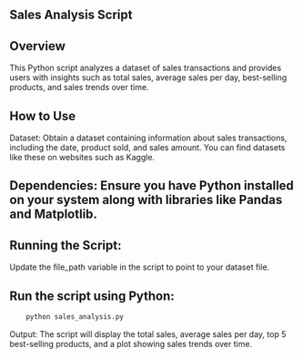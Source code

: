 ## Sales Analysis Script
## Overview
This Python script analyzes a dataset of sales transactions and provides users with insights such as total sales, average sales per day, best-selling products, and sales trends over time.

## How to Use
Dataset: Obtain a dataset containing information about sales transactions, including the date, product sold, and sales amount. You can find datasets like these on websites such as Kaggle.

## Dependencies: Ensure you have Python installed on your system along with libraries like Pandas and Matplotlib.

## Running the Script:

Update the file_path variable in the script to point to your dataset file.

## Run the script using Python:

```sh
    python sales_analysis.py
```
Output: The script will display the total sales, average sales per day, top 5 best-selling products, and a plot showing sales trends over time.

